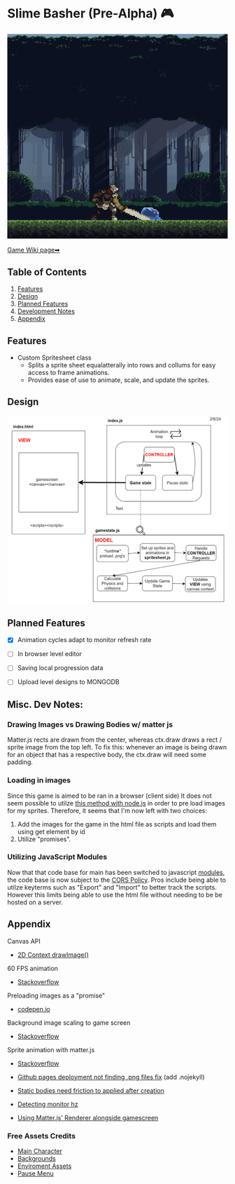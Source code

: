# Slime Basher (Pre-Alpha) 🎮

![example](https://github.com/TarikVu/imgs/blob/main/SlimeBasher/SlimeBasher_example.PNG?raw=true)

[Game Wiki page➡](https://github.com/TarikVu/Deepwood/wiki)

## Table of Contents
1. [Features](#feats)
1. [Design](#design)
1. [Planned Features](#pfeats)
1. [Development Notes](#devnotes)
1. [Appendix](#apdx)


## <a name="feats"></a> Features
- Custom Spritesheet class
  - Splits a sprite sheet equalatterally into rows and collums for easy access to frame animations.
  - Provides ease of use to animate, scale, and update the sprites.


## <a name="design"></a> Design
![diagram](https://github.com/TarikVu/imgs/blob/main/SlimeBasher/slimebasher_diagram.PNG?raw=true)


## <a name="pfeats"></a> Planned Features
- [x] Animation cycles adapt to monitor refresh rate
- [ ] In browser level editor
- [ ] Saving local progression data
- [ ] Upload level designs to MONGODB


## <a name="devnotes"></a> Misc. Dev Notes:
### Drawing Images vs Drawing Bodies w/ matter js
Matter.js rects are drawn from the center, whereas ctx.draw draws a rect / sprite image from the top left. To fix this: whenever an image is being drawn for an object that has a respective body, the ctx.draw will need some padding. 

### Loading in images  
Since this game is aimed to be ran in a browser (client side) It does not seem possible to utilze [this method with node.js](https://nodejs.org/en/learn/manipulating-files/working-with-folders-in-nodejs) in order to pre load images for my sprites.  Therefore, it seems that I'm now left with two choices:

1. Add the images for the game in the html file as scripts and load them using get element by id 
1. Utilize "promises".

### Utilizing JavaScript Modules
Now that that code base for main has been switched to javascript [modules](https://developer.mozilla.org/en-US/docs/Web/JavaScript/Guide/Modules), the code base is now subject to the [CORS Policy](https://stackoverflow.com/questions/52919331/access-to-script-at-from-origin-null-has-been-blocked-by-cors-policy).  Pros include being able to utilze keyterms such as "Export" and "Import" to better track the scripts.  However this limits being able to use the html file without needing to be be hosted on a server. 

    
## <a name="apdx"></a> Appendix 
Canvas API
- [2D Context drawImage()](https://developer.mozilla.org/en-US/docs/Web/API/CanvasRenderingContext2D/drawImage)

60 FPS animation
- [Stackoverflow](https://stackoverflow.com/questions/19764018/controlling-fps-with-requestanimationframe)

Preloading images as a "promise"
- [codepen.io](https://codepen.io/isakov/pen/pogvWPY?editors=0010)

Background image scaling to game screen
- [Stackoverflow](https://stackoverflow.com/questions/23104582/scaling-an-image-to-fit-on-canvas)

Sprite animation with matter.js
- [Stackoverflow](https://stackoverflow.com/questions/65207865/matter-js-is-there-any-way-to-animate-my-sprite)

- [Github pages deployment not finding .png files fix](https://stackoverflow.com/questions/11577147/how-to-fix-http-404-on-github-pages) (add .nojekyll)

- [Static bodies need friction to applied after creation](https://github.com/liabru/matter-js/issues/694)

- [Detecting monitor hz](https://stackoverflow.com/questions/6131051/is-it-possible-to-find-out-what-is-the-monitor-frame-rate-in-javascript)

- [Using Matter.js' Renderer alongside gamescreen](https://github.com/liabru/matter-js/issues/955)


### Free Assets Credits
- [Main Character](https://rvros.itch.io/animated-pixel-hero)
- [Backgrounds](https://free-game-assets.itch.io/free-summer-pixel-art-backgrounds)
- [Enviroment Assets](https://free-game-assets.itch.io/free-summer-pixel-art-backgrounds)
- [Pause Menu](https://srtoasty.itch.io/ui-assets-pack-2)
